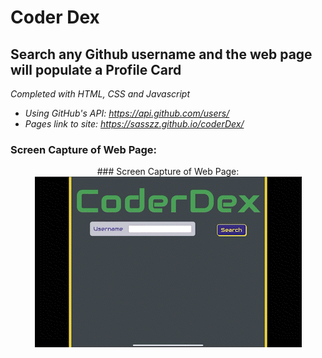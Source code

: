 # Coder Dex
## Search any Github username and the web page will populate a Profile Card
*Completed with HTML, CSS and Javascript*

- *Using GitHub's API: https://api.github.com/users/*
- *Pages link to site: https://sasszz.github.io/coderDex/*

### Screen Capture of Web Page:
<p align="center">
  ### Screen Capture of Web Page:
  <img src="./assets/coderDexDemo.gif" />
</p>

